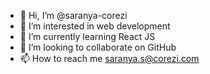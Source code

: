 - 👋 Hi, I’m @saranya-corezi
- 👀 I’m interested in web development
- 🌱 I’m currently learning React JS
- 💞️ I’m looking to collaborate on GitHub
- 📫 How to reach me saranya.s@corezi.com

<!---
saransuresh10/saransuresh10 is a ✨ special ✨ repository because its `README.md` (this file) appears on your GitHub profile.
You can click the Preview link to take a look at your changes.
--->
